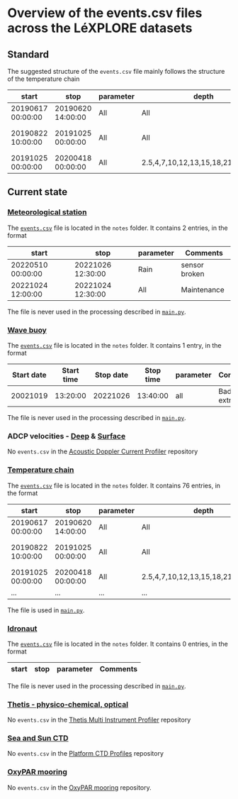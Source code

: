 # Overview of the events.csv files across the LéXPLORE datasets

## Standard

The suggested structure of the `events.csv` file mainly follows the structure of the temperature chain

| start             | stop              | parameter | depth                              | comments              |
| ----------------- | ----------------- | --------- | ---------------------------------- | --------------------- |
| 20190617 00:00:00 | 20190620 14:00:00 | All       | All                                | Initial deployment    |
| 20190822 10:00:00 | 20191025 00:00:00 | All       | All                                | Cable broken. No data |
| 20191025 00:00:00 | 20200418 00:00:00 | All       | 2.5,4,7,10,12,13,15,18,21,27,48,51 | Sensor failure        |

## Current state

### [Meteorological station](https://gitlab.renkulab.io/lexplore/meteostation)

The [`events.csv`](https://gitlab.renkulab.io/lexplore/meteostation/-/blob/master/notes/events.csv?ref_type=heads) file is located in the `notes` folder. It contains 2 entries, in the format

| start             | stop              | parameter | Comments      |
| ----------------- | ----------------- | --------- | ------------- |
| 20220510 00:00:00 | 20221026 12:30:00 | Rain      | sensor broken |
| 20221024 12:00:00 | 20221024 12:30:00 | All       | Maintenance   |

The file is never used in the processing described in [`main.py`](https://gitlab.renkulab.io/lexplore/meteostation/-/blob/master/scripts/main.py).

### [Wave buoy](https://gitlab.renkulab.io/lexplore/wave-buoy)

The [`events.csv`](https://gitlab.renkulab.io/lexplore/wave-buoy/-/blob/master/notes/events.csv?ref_type=heads) file is located in the `notes` folder. It contains 1 entry, in the format

| Start date | Start time | Stop date | Stop time | parameter | Comments           | Operator           |
| ---------- | ---------- | --------- | --------- | --------- | ------------------ | ------------------ |
| 20021019   | 13:20:00   | 20221026  | 13:40:00  | all       | Bad com, extrafile | Sebastien Lavanchy |

The file is never used in the processing described in [`main.py`](https://gitlab.renkulab.io/lexplore/wave-buoy/-/blob/master/scripts/main.py).

### ADCP velocities - [Deep](https://gitlab.renkulab.io/lexplore/acousticdopplercurrentprofiler) & [Surface](https://gitlab.renkulab.io/lexplore/adcp)

No `events.csv` in the [Acoustic Doppler Current Profiler](https://gitlab.renkulab.io/lexplore/acousticdopplercurrentprofiler) repository

### [Temperature chain](https://gitlab.renkulab.io/lexplore/thermister-chain)

The [`events.csv`](https://gitlab.renkulab.io/lexplore/thermister-chain/-/blob/master/notes/events.csv?ref_type=heads) file is located in the `notes` folder. It contains 76 entries, in the format

| start             | stop              | parameter | depth                              | comments              |
| ----------------- | ----------------- | --------- | ---------------------------------- | --------------------- |
| 20190617 00:00:00 | 20190620 14:00:00 | All       | All                                | Initial deployment    |
| 20190822 10:00:00 | 20191025 00:00:00 | All       | All                                | Cable broken. No data |
| 20191025 00:00:00 | 20200418 00:00:00 | All       | 2.5,4,7,10,12,13,15,18,21,27,48,51 | Sensor failure        |
| ...               | ...               | ...       | ...                                |                       |

The file is used in [`main.py`](https://gitlab.renkulab.io/lexplore/thermister-chain/-/blob/master/scripts/main.py).

### [Idronaut](https://gitlab.renkulab.io/lexplore/idronaut-automatic-profiler)

The [`events.csv`](https://gitlab.renkulab.io/lexplore/idronaut-automatic-profiler/-/blob/master/notes/events.csv?ref_type=heads) file is located in the `notes` folder. It contains 0 entries, in the format

| start | stop | parameter | Comments |
| ----- | ---- | --------- | -------- |

The file is never used in the processing described in [`main.py`](https://gitlab.renkulab.io/lexplore/idronaut-automatic-profiler/-/blob/master/scripts/main.py).

### [Thetis - physico-chemical, optical](https://gitlab.renkulab.io/lexplore/thetis-multi-instrument-profiler)

No `events.csv` in the [Thetis Multi Instrument Profiler](https://gitlab.renkulab.io/lexplore/thetis-multi-instrument-profiler) repository

### [Sea and Sun CTD](https://gitlab.renkulab.io/lexplore/platform-ctd-profiles)

No `events.csv` in the [Platform CTD Profiles](https://gitlab.renkulab.io/lexplore/platform-ctd-profiles) repository

### [OxyPAR mooring](https://gitlab.renkulab.io/lexplore/ppmooring)

No `events.csv` in the [OxyPAR mooring](https://gitlab.renkulab.io/lexplore/ppmooring) repository.
